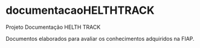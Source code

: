 # documentacaoHELTHTRACK
Projeto Documentação HELTH TRACK

Documentos elaborados para avaliar os conhecimentos adquiridos na FIAP.
